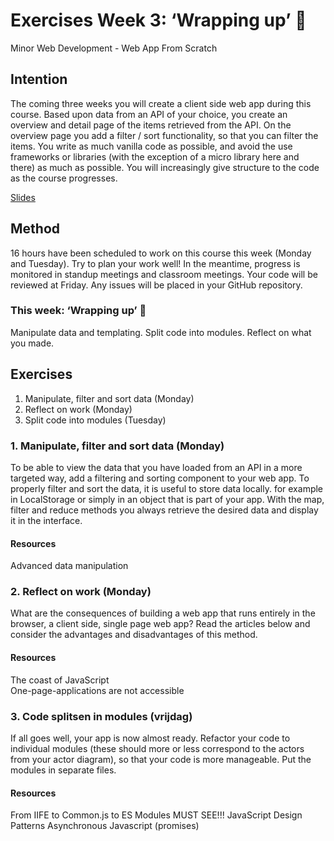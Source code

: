 # Exercises Week 3: ‘Wrapping up’ 🎁

Minor Web Development - Web App From Scratch

## Intention

The coming three weeks you will create a client side web app during this course. Based upon data from an API of your choice, you create an overview and detail page of the items retrieved from the API. On the overview page you add a filter / sort functionality, so that you can filter the items. You write as much vanilla code as possible, and avoid the use frameworks or libraries (with the exception of a micro library here and there) as much as possible. You will increasingly give structure to the code as the course progresses.

[Slides](https://docs.google.com/presentation/d/1BSzGYNLMgtHD4HRnK7f0DgyTv4Pg3xsQwD_eYNo7v0Y/edit#slide=id.g4eaef43d64_0_0)

## Method

16 hours have been scheduled to work on this course this week (Monday and Tuesday). Try to plan your work well! In the meantime, progress is monitored in standup meetings and classroom meetings. Your code will be reviewed at Friday. Any issues will be placed in your GitHub repository.

### This week: ‘Wrapping up’ 🎁

Manipulate data and templating. Split code into modules. Reflect on what you made.

## Exercises

1. Manipulate, filter and sort data (Monday)
2. Reflect on work (Monday)
3. Split code into modules (Tuesday)

### 1. Manipulate, filter and sort data (Monday)

To be able to view the data that you have loaded from an API in a more targeted way, add a filtering and sorting component to your web app. To properly filter and sort the data, it is useful to store data locally. for example in LocalStorage or simply in an object that is part of your app. With the map, filter and reduce methods you always retrieve the desired data and display it in the interface.

#### Resources

Advanced data manipulation

### 2. Reflect on work (Monday)

What are the consequences of building a web app that runs entirely in the browser, a client side, single page web app? Read the articles below and consider the advantages and disadvantages of this method.

#### Resources

The coast of JavaScript  
One-page-applications are not accessible

### 3. Code splitsen in modules (vrijdag)

If all goes well, your app is now almost ready. Refactor your code to individual modules (these should more or less correspond to the actors from your actor diagram), so that your code is more manageable. Put the modules in separate files.

#### Resources

From IIFE to Common.js to ES Modules MUST SEE!!!
JavaScript Design Patterns
Asynchronous Javascript (promises)
